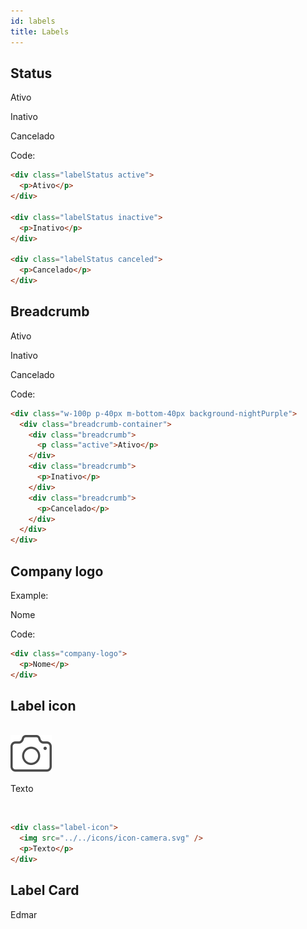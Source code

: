 ```yaml
---
id: labels
title: Labels
---
```


## Status

<div class="w-100p p-40px m-bottom-40px flex-row-between-center-center background-greyBlue">
    <div class="labelStatus active">
        <p>Ativo</p>
    </div>
    <div class="labelStatus inactive">
        <p>Inativo</p>
    </div>
    <div class="labelStatus canceled">
        <p>Cancelado</p>
    </div>
</div>

Code:

```html
<div class="labelStatus active">
  <p>Ativo</p>
</div>

<div class="labelStatus inactive">
  <p>Inativo</p>
</div>

<div class="labelStatus canceled">
  <p>Cancelado</p>
</div>
```

## Breadcrumb

<div class="w-100p p-40px m-bottom-40px background-nightPurple">
    <div class="breadcrumb-container">
        <div class="breadcrumb">
            <p class="active">Ativo</p>
        </div>
        <div class="breadcrumb">
            <p>Inativo</p>
        </div>
        <div class="breadcrumb">
            <p>Cancelado</p>
        </div>
    </div>
</div>

Code:

```html
<div class="w-100p p-40px m-bottom-40px background-nightPurple">
  <div class="breadcrumb-container">
    <div class="breadcrumb">
      <p class="active">Ativo</p>
    </div>
    <div class="breadcrumb">
      <p>Inativo</p>
    </div>
    <div class="breadcrumb">
      <p>Cancelado</p>
    </div>
  </div>
</div>
```

## Company logo

Example:

<form action="">	
	<div class="company-logo">			
		<p>Nome</p>	
	</div>
</form>

Code:

```html
<div class="company-logo">
  <p>Nome</p>
</div>
```

## Label icon

<br/>

<div class="label-icon">
  <img src="../../icons/icon-camera.svg" />
  <p>Texto</p>
</div>

<br/>

```html
<div class="label-icon">
  <img src="../../icons/icon-camera.svg" />
  <p>Texto</p>
</div>
```

## Label Card

<div class="label-card">
  <p>Edmar</p>
</div>
